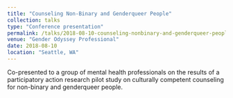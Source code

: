 ```yaml
---
title: "Counseling Non-Binary and Genderqueer People"
collection: talks
type: "Conference presentation"
permalink: /talks/2018-08-10-counseling-nonbinary-and-genderqueer-people
venue: "Gender Odyssey Professional"
date: 2018-08-10
location: "Seattle, WA"
---
```


Co-presented to a group of mental health professionals on the results of a participatory action research pilot study on culturally competent counseling for non-binary and genderqueer people.
